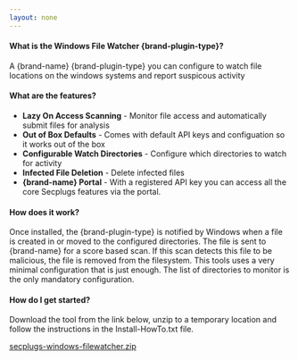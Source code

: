 ```yaml
---
layout: none
---
```

#### What is the __Windows File Watcher {brand-plugin-type}__?
A {brand-name} {brand-plugin-type} you can configure to watch file locations on the windows systems and report suspicous activity

#### What are the features?

- __Lazy On Access Scanning__ - Monitor file access and automatically submit files for analysis
- __Out of Box Defaults__ - Comes with default API keys and configuation so it works out of the box
- __Configurable Watch Directories__ - Configure which directories to watch for activity
- __Infected File Deletion__ - Delete infected files
- __{brand-name} Portal__ - With a registered API key you can access all the core Secplugs features via the portal.

#### How does it work?

Once installed, the {brand-plugin-type} is notified by Windows when a file is created in or moved to the configured directories. 
The file is sent to {brand-name} for a score based scan. If this scan detects this file to be malicious, the file is removed from the filesystem.
This tools uses a very minimal configuration that is just enough. The list of directories to monitor is the only mandatory configuration.


#### How do I get started?

Download the tool from the link below, unzip to a temporary location and follow the instructions in the Install-HowTo.txt file.


[secplugs-windows-filewatcher.zip](https://packages.secplugs.com/secplugs-windows-filewatcher.zip)
